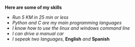 **Here are some of my skills**
* _Run 5 KM in 25 min or less_
* _Python and C are my main programming languages_
* _I know how to use the linux and windows command line_
* _I can drive a manual car_
* _I sepeak two languages,_ **English** _and_ **Spanish** 

